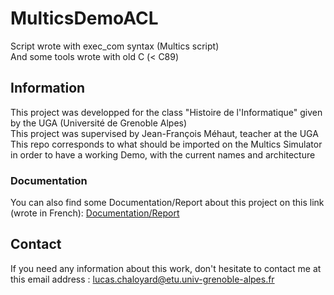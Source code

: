 # MulticsDemoACL
Script wrote with exec_com syntax (Multics script)   
And some tools wrote with old C (< C89)

## Information
This project was developped for the class "Histoire de l'Informatique" given by the UGA (Université de Grenoble Alpes)   
This project was supervised by Jean-François Méhaut, teacher at the UGA   
This repo corresponds to what should be imported on the Multics Simulator in order to have a working Demo, with the current names and architecture   

### Documentation
You can also find some Documentation/Report about this project on this link (wrote in French): [Documentation/Report](Documentation.pdf)

## Contact
If you need any information about this work, don't hesitate to contact me at this email address : lucas.chaloyard@etu.univ-grenoble-alpes.fr
